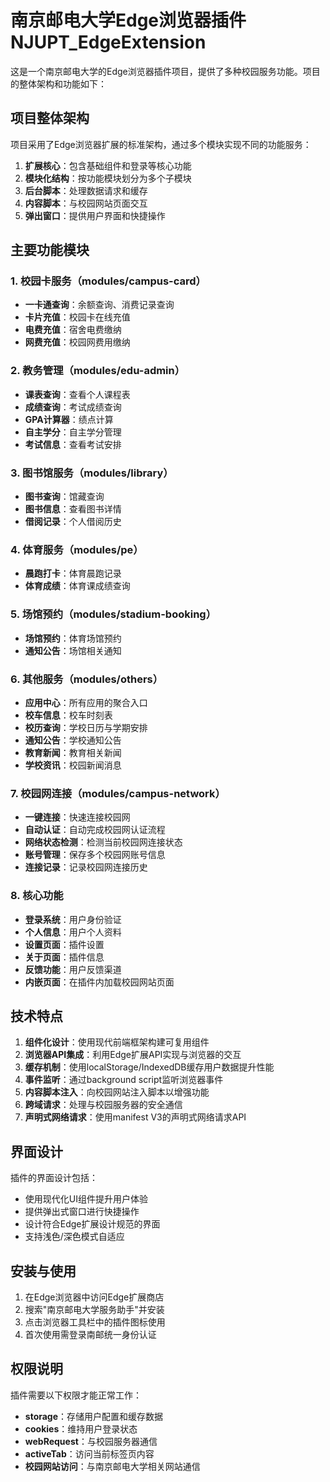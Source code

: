 # 南京邮电大学Edge浏览器插件 NJUPT_EdgeExtension

这是一个南京邮电大学的Edge浏览器插件项目，提供了多种校园服务功能。项目的整体架构和功能如下：

## 项目整体架构

项目采用了Edge浏览器扩展的标准架构，通过多个模块实现不同的功能服务：

1. **扩展核心**：包含基础组件和登录等核心功能
2. **模块化结构**：按功能模块划分为多个子模块
3. **后台脚本**：处理数据请求和缓存
4. **内容脚本**：与校园网站页面交互
5. **弹出窗口**：提供用户界面和快捷操作

## 主要功能模块

### 1. 校园卡服务（modules/campus-card）

- **一卡通查询**：余额查询、消费记录查询
- **卡片充值**：校园卡在线充值
- **电费充值**：宿舍电费缴纳
- **网费充值**：校园网费用缴纳

### 2. 教务管理（modules/edu-admin）

- **课表查询**：查看个人课程表
- **成绩查询**：考试成绩查询
- **GPA计算器**：绩点计算
- **自主学分**：自主学分管理
- **考试信息**：查看考试安排

### 3. 图书馆服务（modules/library）

- **图书查询**：馆藏查询
- **图书信息**：查看图书详情
- **借阅记录**：个人借阅历史

### 4. 体育服务（modules/pe）

- **晨跑打卡**：体育晨跑记录
- **体育成绩**：体育课成绩查询

### 5. 场馆预约（modules/stadium-booking）

- **场馆预约**：体育场馆预约
- **通知公告**：场馆相关通知

### 6. 其他服务（modules/others）

- **应用中心**：所有应用的聚合入口
- **校车信息**：校车时刻表
- **校历查询**：学校日历与学期安排
- **通知公告**：学校通知公告
- **教育新闻**：教育相关新闻
- **学校资讯**：校园新闻消息

### 7. 校园网连接（modules/campus-network）

- **一键连接**：快速连接校园网
- **自动认证**：自动完成校园网认证流程
- **网络状态检测**：检测当前校园网连接状态
- **账号管理**：保存多个校园网账号信息
- **连接记录**：记录校园网连接历史

### 8. 核心功能

- **登录系统**：用户身份验证
- **个人信息**：用户个人资料
- **设置页面**：插件设置
- **关于页面**：插件信息
- **反馈功能**：用户反馈渠道
- **内嵌页面**：在插件内加载校园网站页面

## 技术特点

1. **组件化设计**：使用现代前端框架构建可复用组件
2. **浏览器API集成**：利用Edge扩展API实现与浏览器的交互
3. **缓存机制**：使用localStorage/IndexedDB缓存用户数据提升性能
4. **事件监听**：通过background script监听浏览器事件
5. **内容脚本注入**：向校园网站注入脚本以增强功能
6. **跨域请求**：处理与校园服务器的安全通信
7. **声明式网络请求**：使用manifest V3的声明式网络请求API

## 界面设计

插件的界面设计包括：

- 使用现代化UI组件提升用户体验
- 提供弹出式窗口进行快捷操作
- 设计符合Edge扩展设计规范的界面
- 支持浅色/深色模式自适应

## 安装与使用

1. 在Edge浏览器中访问Edge扩展商店
2. 搜索"南京邮电大学服务助手"并安装
3. 点击浏览器工具栏中的插件图标使用
4. 首次使用需登录南邮统一身份认证

## 权限说明

插件需要以下权限才能正常工作：

- **storage**：存储用户配置和缓存数据
- **cookies**：维持用户登录状态
- **webRequest**：与校园服务器通信
- **activeTab**：访问当前标签页内容
- **校园网站访问**：与南京邮电大学相关网站通信
